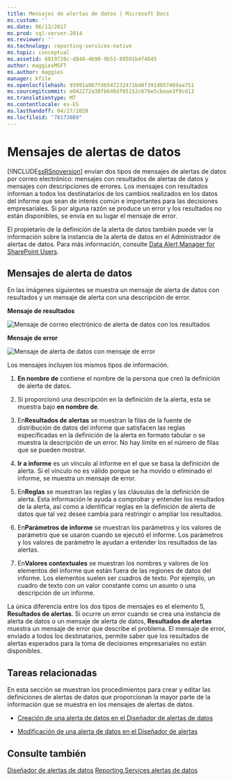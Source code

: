 ```yaml
---
title: Mensajes de alertas de datos | Microsoft Docs
ms.custom: ''
ms.date: 06/13/2017
ms.prod: sql-server-2014
ms.reviewer: ''
ms.technology: reporting-services-native
ms.topic: conceptual
ms.assetid: 6819720c-d848-4b90-9b51-89501b4f4645
author: maggiesMSFT
ms.author: maggies
manager: kfile
ms.openlocfilehash: 93991a067fdb547232471b48f391d057469aa751
ms.sourcegitcommit: e042272a38fb646df05152c676e5cbeae3f9cd13
ms.translationtype: MT
ms.contentlocale: es-ES
ms.lasthandoff: 04/27/2020
ms.locfileid: "78173889"
---
```

# <a name="data-alert-messages"></a>Mensajes de alertas de datos
  [!INCLUDE[ssRSnoversion](../includes/ssrsnoversion-md.md)] envían dos tipos de mensajes de alertas de datos por correo electrónico: mensajes con resultados de alertas de datos y mensajes con descripciones de errores. Los mensajes con resultados informan a todos los destinatarios de los cambios realizados en los datos del informe que sean de interés común e importantes para las decisiones empresariales. Si por alguna razón se produce un error y los resultados no están disponibles, se envía en su lugar el mensaje de error.

 El propietario de la definición de la alerta de datos también puede ver la información sobre la instancia de la alerta de datos en el Administrador de alertas de datos. Para más información, consulte [Data Alert Manager for SharePoint Users](../../2014/reporting-services/data-alert-manager-for-sharepoint-users.md).

##  <a name="data-alert-messages"></a><a name="DataAlertMessages"></a>Mensajes de alerta de datos
 En las imágenes siguientes se muestra un mensaje de alerta de datos con resultados y un mensaje de alerta con una descripción de error.

 **Mensaje de resultados**

 ![Mensaje de correo electrónico de alerta de datos con los resultados](media/rs-alertmessageresults.gif "Mensaje de correo electrónico de alerta de datos con los resultados")

 **Mensaje de error**

 ![Mensaje de alerta de datos con mensaje de error](media/rs-alertmessageerrror.gif "Mensaje de alerta de datos con mensaje de error")

 Los mensajes incluyen los mismos tipos de información.

1.  **En nombre de** contiene el nombre de la persona que creó la definición de alerta de datos.

2.  Si proporcionó una descripción en la definición de la alerta, esta se muestra bajo **en nombre de**.

3.  En**Resultados de alertas** se muestran la filas de la fuente de distribución de datos del informe que satisfacen las reglas especificadas en la definición de la alerta en formato tabular o se muestra la descripción de un error. No hay límite en el número de filas que se pueden mostrar.

4.  **Ir a informe** es un vínculo al informe en el que se basa la definición de alerta. Si el vínculo no es válido porque se ha movido o eliminado el informe, se muestra un mensaje de error.

5.  En**Reglas** se muestran las reglas y las cláusulas de la definición de alerta. Esta información le ayuda a comprobar y entender los resultados de la alerta, así como a identificar reglas en la definición de alerta de datos que tal vez desee cambia para restringir o ampliar los resultados.

6.  En**Parámetros de informe** se muestran los parámetros y los valores de parámetro que se usaron cuando se ejecutó el informe. Los parámetros y los valores de parámetro le ayudan a entender los resultados de las alertas.

7.  En**Valores contextuales** se muestran los nombres y valores de los elementos del informe que están fuera de las regiones de datos del informe. Los elementos suelen ser cuadros de texto. Por ejemplo, un cuadro de texto con un valor constante como un asunto o una descripción de un informe.

 La única diferencia entre los dos tipos de mensajes es el elemento 5, **Resultados de alertas**. Si ocurre un error cuando se crea una instancia de alerta de datos o un mensaje de alerta de datos, **Resultados de alertas** muestra un mensaje de error que describe el problema. El mensaje de error, enviado a todos los destinatarios, permite saber que los resultados de alertas esperados para la toma de decisiones empresariales no están disponibles.

 

##  <a name="related-tasks"></a><a name="HowTo"></a> Tareas relacionadas
 En esta sección se muestran los procedimientos para crear y editar las definiciones de alertas de datos que proporcionan la mayor parte de la información que se muestra en los mensajes de alertas de datos.

-   [Creación de una alerta de datos en el Diseñador de alertas de datos](create-a-data-alert-in-data-alert-designer.md)

-   [Modificación de una alerta de datos en el Diseñador de alertas](edit-a-data-alert-in-alert-designer.md)



## <a name="see-also"></a>Consulte también
 [Diseñador de alertas de datos](../../2014/reporting-services/data-alert-designer.md) [Reporting Services alertas de datos](../ssms/agent/alerts.md)


